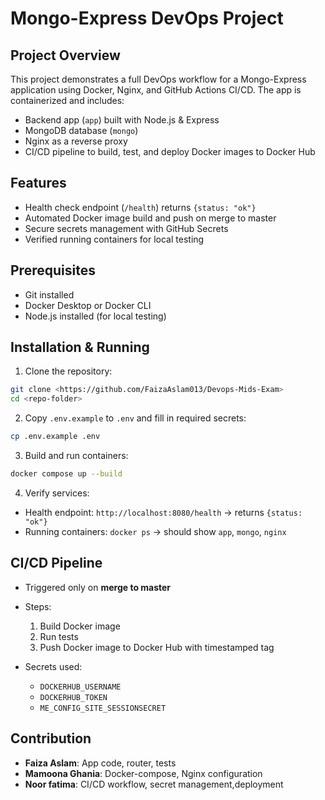 # Mongo-Express DevOps Project

## Project Overview
This project demonstrates a full DevOps workflow for a Mongo-Express application using Docker, Nginx, and GitHub Actions CI/CD. 
The app is containerized and includes:
- Backend app (`app`) built with Node.js & Express
- MongoDB database (`mongo`)
- Nginx as a reverse proxy
- CI/CD pipeline to build, test, and deploy Docker images to Docker Hub

## Features
- Health check endpoint (`/health`) returns `{status: "ok"}`
- Automated Docker image build and push on merge to master
- Secure secrets management with GitHub Secrets
- Verified running containers for local testing

## Prerequisites
- Git installed
- Docker Desktop or Docker CLI
- Node.js installed (for local testing)

## Installation & Running
1. Clone the repository:
```bash
git clone <https://github.com/FaizaAslam013/Devops-Mids-Exam>
cd <repo-folder>
```

2. Copy `.env.example` to `.env` and fill in required secrets:

```bash
cp .env.example .env
```

3. Build and run containers:

```bash
docker compose up --build
```

4. Verify services:

* Health endpoint: `http://localhost:8080/health` → returns `{status: "ok"}`
* Running containers: `docker ps` → should show `app`, `mongo`, `nginx`

## CI/CD Pipeline

* Triggered only on **merge to master**
* Steps:

  1. Build Docker image
  2. Run tests
  3. Push Docker image to Docker Hub with timestamped tag
* Secrets used:

  * `DOCKERHUB_USERNAME`
  * `DOCKERHUB_TOKEN`
  * `ME_CONFIG_SITE_SESSIONSECRET`

## Contribution

* **Faiza Aslam**: App code, router, tests
* **Mamoona Ghania**: Docker-compose, Nginx configuration
* **Noor fatima**: CI/CD workflow, secret management,deployment
